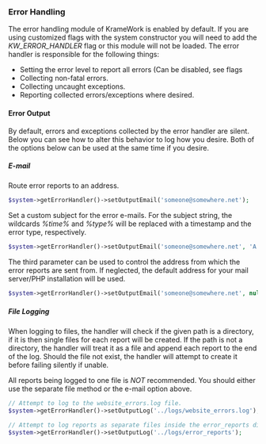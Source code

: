 ### Error Handling

The error handling module of KrameWork is enabled by default. If you are using customized flags with the system constructor you will need to add the *KW_ERROR_HANDLER* flag or this module will not be loaded. The error handler is responsible for the following things:

* Setting the error level to report all errors (Can be disabled, see flags
* Collecting non-fatal errors.
* Collecting uncaught exceptions.
* Reporting collected errors/exceptions where desired.

#### Error Output

By default, errors and exceptions collected by the error handler are silent. Below you can see how to alter this behavior to log how you desire. Both of the options below can be used at the same time if you desire.

##### E-mail

Route error reports to an address.

```php
$system->getErrorHandler()->setOutputEmail('someone@somewhere.net');
```

Set a custom subject for the error e-mails. For the subject string, the wildcards *%time%* and *%type%* will be replaced with a timestamp and the error type, respectively.

```php
$system->getErrorHandler()->setOutputEmail('someone@somewhere.net', 'A wild error has appeared at %time%');
```

The third parameter can be used to control the address from which the error reports are sent from. If neglected, the default address for your mail server/PHP installation will be used.

```php
$system->getErrorHandler()->setOutputEmail('someone@somewhere.net', null, 'noreply@somewhere.net');
```

##### File Logging

When logging to files, the handler will check if the given path is a directory, if it is then single files for each report will be created. If the path is not a directory, the handler will treat it as a file and append each report to the end of the log. Should the file not exist, the handler will attempt to create it before failing silently if unable.

All reports being logged to one file is *NOT* recommended. You should either use the separate file method or the e-mail option above.

```php
// Attempt to log to the website_errors.log file.
$system->getErrorHandler()->setOutputLog('../logs/website_errors.log');
```

```php
// Attempt to log reports as separate files inside the error_reports directory.
$system->getErrorHandler()->setOutputLog('../logs/error_reports');
```